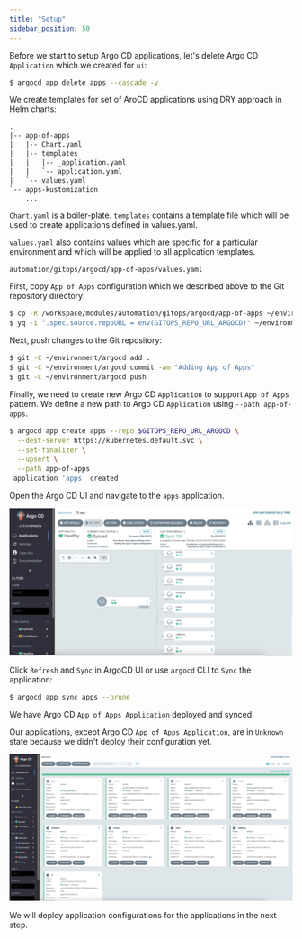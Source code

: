 ```yaml
---
title: "Setup"
sidebar_position: 50
---
```


Before we start to setup Argo CD applications, let's delete Argo CD `Application` which we created for `ui`:

```bash wait=30
$ argocd app delete apps --cascade -y
```

We create templates for set of AroCD applications using DRY approach in Helm charts:

```
.
|-- app-of-apps
|   |-- Chart.yaml
|   |-- templates
|   |   |-- _application.yaml
|   |   `-- application.yaml
|   `-- values.yaml
`-- apps-kustomization
    ...
```

`Chart.yaml` is a boiler-plate. `templates` contains a template file which will be used to create applications defined in values.yaml.

`values.yaml` also contains values which are specific for a particular environment and which will be applied to all application templates.

```file
automation/gitops/argocd/app-of-apps/values.yaml
```

First, copy `App of Apps` configuration which we described above to the Git repository directory:

```bash
$ cp -R /workspace/modules/automation/gitops/argocd/app-of-apps ~/environment/argocd/
$ yq -i ".spec.source.repoURL = env(GITOPS_REPO_URL_ARGOCD)" ~/environment/argocd/app-of-apps/values.yaml

```

Next, push changes to the Git repository:

```bash wait=10
$ git -C ~/environment/argocd add .
$ git -C ~/environment/argocd commit -am "Adding App of Apps"
$ git -C ~/environment/argocd push
```

Finally, we need to create new Argo CD `Application` to support `App of Apps` pattern.
We define a new path to Argo CD `Application` using `--path app-of-apps`.

```bash
$ argocd app create apps --repo $GITOPS_REPO_URL_ARGOCD \
  --dest-server https://kubernetes.default.svc \
  --set-finalizer \
  --upsert \
  --path app-of-apps
 application 'apps' created
```

Open the Argo CD UI and navigate to the `apps` application.

![argocd-ui-app-of-apps.png](assets/argocd-ui-app-of-apps.png)

Click `Refresh` and `Sync` in ArgoCD UI or use `argocd` CLI to `Sync` the application:

```bash
$ argocd app sync apps --prune
```

We have Argo CD `App of Apps Application` deployed and synced.

Our applications, except Argo CD `App of Apps Application`, are in `Unknown` state because we didn't deploy their configuration yet.

![argocd-ui-apps.png](assets/argocd-ui-apps-unknown.png)

We will deploy application configurations for the applications in the next step.
